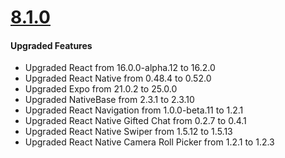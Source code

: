 # [8.1.0](http://gitstrap.com/strapmobile/DatingApp/blob/v8.1.0/CRNA/ChangeLog.md)

#### Upgraded Features

* Upgraded React from 16.0.0-alpha.12 to 16.2.0
* Upgraded React Native from 0.48.4 to 0.52.0
* Upgraded Expo from 21.0.2 to 25.0.0
* Upgraded NativeBase from 2.3.1 to 2.3.10
* Upgraded React Navigation from 1.0.0-beta.11 to 1.2.1
* Upgraded React Native Gifted Chat from 0.2.7 to 0.4.1
* Upgraded React Native Swiper from 1.5.12 to 1.5.13
* Upgraded React Native Camera Roll Picker from 1.2.1 to 1.2.3
